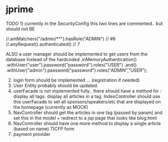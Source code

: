 # jprime

TODO
1)
currently in the SecurityConfig this two lines are commented.. but should not BE

  //.antMatchers("/admin/**").hasRole("ADMIN") // #6
           //.anyRequest().authenticated() // 7

ALSO a user manager should be implemented to get users from the database
Instead of the hardcoded .inMemoryAuthentication()
                .withUser("user").password("password").roles("USER")
                .and()
                .withUser("admin").password("password").roles("ADMIN","USER");


2) login form should be implemented ... (registration if needed)
3) User Entity probably should be updated.
4) userFacade is not implemented fully.. there should have a method for :
display all tags.
display all articles in a tag. 
IndexController should use this userFacade to set all sponsors/speakers/etc that are displayed on the homepage (currently as MOCK)
5) NavController should get the articles in one tag (passed by param) and set this in the model + redirect to a jsp page
that looks like blog.html 
6) NavController should have one more method to display a single article (based on name)
7)CFP form
8) payment provider
